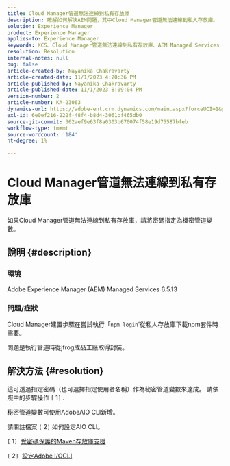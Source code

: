 ```yaml
---
title: Cloud Manager管道無法連線到私有存放庫
description: 瞭解如何解決AEM問題，其中Cloud Manager管道無法連線到私人存放庫。
solution: Experience Manager
product: Experience Manager
applies-to: Experience Manager
keywords: KCS、Cloud Manager管道無法連線到私有存放庫、AEM Managed Services 6.5.13、機密管道變數、AdobeAIO CLI
resolution: Resolution
internal-notes: null
bug: false
article-created-by: Nayanika Chakravarty
article-created-date: 11/1/2023 4:20:36 PM
article-published-by: Nayanika Chakravarty
article-published-date: 11/1/2023 8:09:04 PM
version-number: 2
article-number: KA-23063
dynamics-url: https://adobe-ent.crm.dynamics.com/main.aspx?forceUCI=1&pagetype=entityrecord&etn=knowledgearticle&id=1771a694-d278-ee11-8179-6045bd0065f9
exl-id: 6e0ef216-222f-48f4-b8d4-3061bf465db0
source-git-commit: 362aef9e63f8a0303b670074f58e19d75587bfeb
workflow-type: tm+mt
source-wordcount: '184'
ht-degree: 1%

---
```


# Cloud Manager管道無法連線到私有存放庫


如果Cloud Manager管道無法連線到私有存放庫，請將密碼指定為機密管道變數。



## 說明 {#description}


### 環境

Adobe Experience Manager (AEM) Managed Services 6.5.13

### 問題/症狀

Cloud Manager建置步驟在嘗試執行「`npm login`&#39;從私人存放庫下載npm套件時需要。

問題是執行管道時從jfrog成品工廠取得封裝。


## 解決方法 {#resolution}


這可透過指定密碼（也可選擇指定使用者名稱）作為秘密管道變數來達成。 請依照中的步驟操作 `[` 1`]` .

秘密管道變數可使用AdobeAIO CLI新增。

請關註檔案 `[` 2`]`  如何設定AIO CLI。

`[` 1`]`  [受密碼保護的Maven存放庫支援](https://experienceleague.adobe.com/docs/experience-manager-cloud-service/content/implementing/using-cloud-manager/create-application-project/setting-up-project.html?lang=en#password-protected-maven-repositories)

`[` 2`]`  [設定Adobe I/OCLI](https://experienceleague.adobe.com/docs/experience-manager-learn/cloud-service/local-development-environment-set-up/development-tools.html?lang=en#aio-cli)
